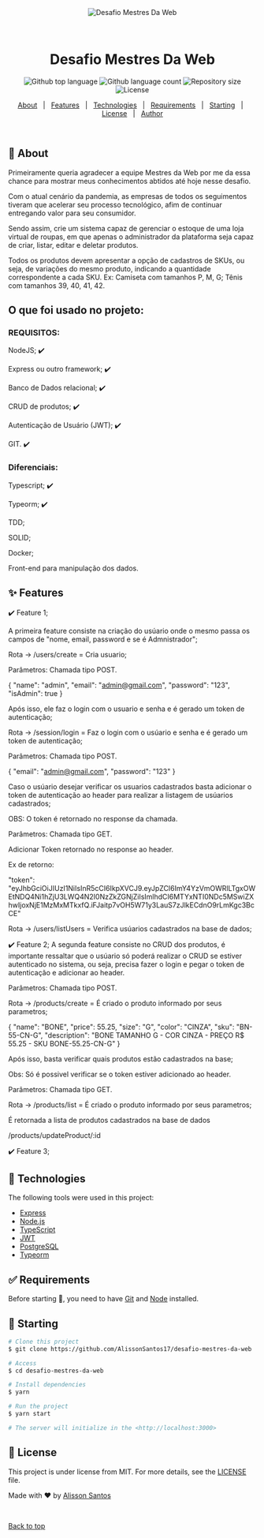 <div align="center" id="top"> 
  <img src="./.github/app.gif" alt="Desafio Mestres Da Web" />

  &#xa0;

  <!-- <a href="https://desafiomestresdaweb.netlify.app">Demo</a> -->
</div>

<h1 align="center">Desafio Mestres Da Web</h1>

<p align="center">
  <img alt="Github top language" src="https://img.shields.io/github/languages/top/AlissonSantos17/desafio-mestres-da-web?color=56BEB8">

  <img alt="Github language count" src="https://img.shields.io/github/languages/count/AlissonSantos17/desafio-mestres-da-web?color=56BEB8">

  <img alt="Repository size" src="https://img.shields.io/github/repo-size/AlissonSantos17/desafio-mestres-da-web?color=56BEB8">

  <img alt="License" src="https://img.shields.io/github/license/AlissonSantos17/desafio-mestres-da-web?color=56BEB8">

  <!-- <img alt="Github issues" src="https://img.shields.io/github/issues/AlissonSantos17/desafio-mestres-da-web?color=56BEB8" /> -->

  <!-- <img alt="Github forks" src="https://img.shields.io/github/forks/AlissonSantos17/desafio-mestres-da-web?color=56BEB8" /> -->

  <!-- <img alt="Github stars" src="https://img.shields.io/github/stars/AlissonSantos17/desafio-mestres-da-web?color=56BEB8" /> -->
</p>

<!-- Status -->

<!-- <h4 align="center"> 
	🚧  Desafio Mestres Da Web 🚀 Under construction...  🚧
</h4> 

<hr> -->

<p align="center">
  <a href="#dart-about">About</a> &#xa0; | &#xa0; 
  <a href="#sparkles-features">Features</a> &#xa0; | &#xa0;
  <a href="#rocket-technologies">Technologies</a> &#xa0; | &#xa0;
  <a href="#white_check_mark-requirements">Requirements</a> &#xa0; | &#xa0;
  <a href="#checkered_flag-starting">Starting</a> &#xa0; | &#xa0;
  <a href="#memo-license">License</a> &#xa0; | &#xa0;
  <a href="https://github.com/AlissonSantos17" target="_blank">Author</a>
</p>

<br>

## :dart: About ##

Primeiramente queria agradecer a equipe Mestres da Web por me da essa chance para mostrar meus conhecimentos abtidos até hoje nesse desafio.

Com o atual cenário da pandemia, as empresas de todos os seguimentos tiveram que acelerar seu processo tecnológico, afim de continuar entregando valor para seu consumidor.

Sendo assim, crie um sistema capaz de gerenciar o estoque de uma loja virtual de roupas, em que apenas o administrador da plataforma seja capaz de criar, listar, editar e deletar produtos.

Todos os produtos devem apresentar a opção de cadastros de SKUs, ou seja, de variações do mesmo produto, indicando a quantidade correspondente a cada SKU. Ex: Camiseta com tamanhos P, M, G; Tênis com tamanhos 39, 40, 41, 42.

## O que foi usado no projeto:

### REQUISITOS:
  NodeJS; :heavy_check_mark:

  Express ou outro framework; :heavy_check_mark:

  Banco de Dados relacional; :heavy_check_mark:

  CRUD de produtos; :heavy_check_mark:

  Autenticação de Usuário (JWT); :heavy_check_mark:

  GIT. :heavy_check_mark:

### Diferenciais:
  Typescript; :heavy_check_mark:

  Typeorm; :heavy_check_mark:

  TDD;

  SOLID;

  Docker;

  Front-end para manipulação dos dados.

## :sparkles: Features ##

:heavy_check_mark: Feature 1;

  A primeira feature consiste na criação do usúario onde o mesmo passa os campos de "nome, email, password e se é Admnistrador";

  Rota -> /users/create = Cria usuario;

  Parâmetros: Chamada tipo POST.

  
  {
    "name": "admin",
    "email": "admin@gmail.com",
    "password": "123",
    "isAdmin": true
  }

  Após isso, ele faz o login com o usuario e senha e é gerado um token de autenticação;

  Rota -> /session/login = Faz o login com o usúario e senha e é gerado um token de autenticação;

  Parâmetros: Chamada tipo POST.


  {
	  "email": "admin@gmail.com",
	  "password": "123"
  }

  Caso o usúario desejar verificar os usuarios cadastrados basta adicionar o token de autenticação ao header para realizar a listagem de usúarios cadastrados;

  OBS: O token é retornado no response da chamada.

  Parâmetros: Chamada tipo GET.

  Adicionar Token retornado no response ao header.

  Ex de retorno:

  "token": "eyJhbGciOiJIUzI1NiIsInR5cCI6IkpXVCJ9.eyJpZCI6ImY4YzVmOWRlLTgxOWEtNDQ4Ni1hZjU3LWQ4N2I0NzZkZGNjZiIsImlhdCI6MTYxNTI0NDc5MSwiZXhwIjoxNjE1MzMxMTkxfQ.iFJaitp7vOH5W71y3LauS7zJlkECdnO9rLmKgc3BcCE"

  Rota -> /users/listUsers = Verifica usúarios cadastrados na base de dados;


:heavy_check_mark: Feature 2;
  A segunda feature consiste no CRUD dos produtos, é importante ressaltar que o usúario só poderá realizar o CRUD se estiver autenticado no sistema, ou seja, precisa fazer o login e pegar o token de autenticação e adicionar ao header.

  Parâmetros: Chamada tipo POST.

  Rota -> /products/create = É criado o produto informado por seus parametros;


  {
    "name": "BONE",
    "price": 55.25,
    "size": "G",
    "color": "CINZA",
    "sku": "BN-55-CN-G",
    "description": "BONE TAMANHO G - COR CINZA - PREÇO R$ 55.25 - SKU BONE-55.25-CN-G"
  } 

  Após isso, basta verificar quais produtos estão cadastrados na base;

  Obs: Só é possivel verificar se o token estiver adicionado ao header.

  Parâmetros: Chamada tipo GET.

  Rota -> /products/list = É criado o produto informado por seus parametros;

  É retornada a lista de produtos cadastrados na base de dados
  

  /products/updateProduct/:id

:heavy_check_mark: Feature 3;

## :rocket: Technologies ##

The following tools were used in this project:

- [Express](https://expressjs.com/pt-br/)
- [Node.js](https://nodejs.org/en/)
- [TypeScript](https://www.typescriptlang.org/)
- [JWT](https://jwt.io/)
- [PostgreSQL](https://www.postgresql.org/)
- [Typeorm](https://typeorm.io/#/)

## :white_check_mark: Requirements ##

Before starting :checkered_flag:, you need to have [Git](https://git-scm.com) and [Node](https://nodejs.org/en/) installed.

## :checkered_flag: Starting ##

```bash
# Clone this project
$ git clone https://github.com/AlissonSantos17/desafio-mestres-da-web

# Access
$ cd desafio-mestres-da-web

# Install dependencies
$ yarn

# Run the project
$ yarn start

# The server will initialize in the <http://localhost:3000>
```

## :memo: License ##

This project is under license from MIT. For more details, see the [LICENSE](LICENSE.md) file.


Made with :heart: by <a href="https://github.com/AlissonSantos17" target="_blank">Alisson Santos</a>

&#xa0;

<a href="#top">Back to top</a>
